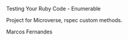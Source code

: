 Testing Your Ruby Code - Enumerable

Project for Microverse, rspec custom methods.

Marcos Fernandes